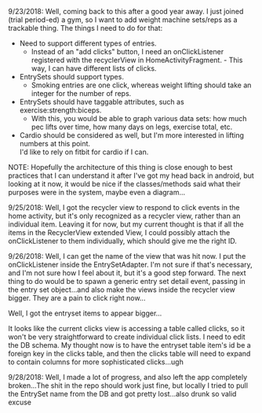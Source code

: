 9/23/2018:
Well, coming back to this after a good year away.  I just joined (trial period-ed) a gym, so I want 
to add weight machine sets/reps as a trackable thing.  The things I need to do for that:

- Need to support different types of entries.
    - Instead of an "add clicks" button, I need an onClickListener registered with the recyclerView
      in HomeActivityFragment.
          - This way, I can have different lists of clicks.
- EntrySets should support types.
    - Smoking entries are one click, whereas weight lifting should take an integer for the number 
    of reps.
- EntrySets should have taggable attributes, such as exercise:strength:biceps.
    - With this, you would be able to graph various data sets: how much pec lifts over time, how 
    many days on legs, exercise total, etc.
- Cardio should be considered as well, but I'm more interested in lifting numbers at this point.  
I'd like to rely on fitbit for cardio if I can.

NOTE: Hopefully the architecture of this thing is close enough to best practices that I can
understand it after I've got my head back in android, but looking at it now, it would be nice if the
classes/methods said what their purposes were in the system, maybe even a diagram...

9/25/2018:
Well, I got the recycler view to respond to click events in the home activity, but it's only 
recognized as a recycler view, rather than an individual item.  Leaving it for now, but my current 
thought is that if all the items in the RecyclerView extended View, I could possibly attach the 
onClickListener to them individually, which should give me the right ID. 

9/26/2018:
Well, I can get the name of the view that was hit now.  I put the onClickListener inside the 
EntrySetAdapter.  I'm not sure if that's necessary, and I'm not sure how I feel about it, but it's 
a good step forward.  The next thing to do would be to spawn a generic entry set detail event, 
passing in the entry set object...and also make the views inside the recycler view bigger.  They 
are a pain to click right now...

Well, I got the entryset items to appear bigger...

It looks like the current clicks view is accessing a table called clicks, so it won't be very
straightforward to create individual click lists.  I need to edit the DB schema.  My thought now is
to have the entryset table item's id be a foreign key in the clicks table, and then the clicks
table will need to expand to contain columns for more sophisticated clicks...ugh

9/28/2018:
Well, I made a lot of progress, and also left the app completely broken...The shit in the repo
should work just fine, but locally I tried to pull the EntrySet name from the DB and got
pretty lost...also drunk so valid excuse